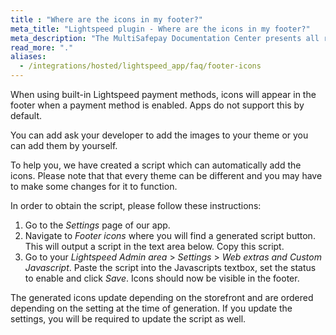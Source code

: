 ```yaml
---
title : "Where are the icons in my footer?"
meta_title: "Lightspeed plugin - Where are the icons in my footer?"
meta_description: "The MultiSafepay Documentation Center presents all relevant information about our Plugins and API. You can also find support pages for payment methods, tools and general questions as well as the contact details of our Support and Integration Teams."
read_more: "."
aliases:
  - /integrations/hosted/lightspeed_app/faq/footer-icons
---
```


When using built-in Lightspeed payment methods, icons will appear in the footer when a payment method is enabled. Apps do not support this by default.

You can add ask your developer to add the images to your theme or you can add them by yourself.

To help you, we have created a script which can automatically add the icons. Please note that that every theme can be different and you may have to make some changes for it to function.

In order to obtain the script, please follow these instructions:

1. Go to the _Settings_ page of our app.
2. Navigate to _Footer icons_ where you will find a generated script button. This will output a script in the text area below. Copy this script.
3. Go to your _Lightspeed Admin area_ > _Settings_ > _Web extras and Custom Javascript_. Paste the script into the Javascripts textbox, set the status to enable and click _Save_. Icons should now be visible in the footer.

The generated icons update depending on the storefront and are ordered depending on the setting at the time of generation. If you update the settings, you will be required to update the script as well.
